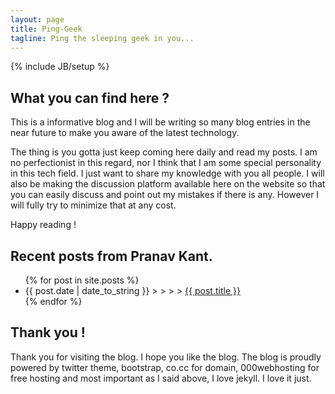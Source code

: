 ```yaml
---
layout: page
title: Ping-Geek
tagline: Ping the sleeping geek in you...
---
```

{% include JB/setup %}

## What you can find here ?

This is a informative blog and I will be writing so many blog entries in the near future to make you aware of the latest technology.

The thing is you gotta just keep coming here daily and read my posts. I am no perfectionist in this regard, nor I think that I am some special 
personality in this tech field. I just want to share my knowledge with you all people. I will also be making the discussion platform available here
on the website so that you can easily discuss and point out my mistakes if there is any. However I will fully try to minimize that at any cost. 

Happy reading !

    
## Recent posts from Pranav Kant.



<ul class="posts">
   {% for post in site.posts %}
    <li><span>{{ post.date | date_to_string }}</span>  > > > > <a href="{{ BASE_PATH }}{{ post.url }}">{{ post.title }}</a></li>
  {% endfor %}
</ul>


## Thank you !

Thank you for visiting the blog. I hope you like the blog. The blog is proudly powered by twitter theme, bootstrap, co.cc for domain, 000webhosting for free hosting and most important as I said above, I love jekyll. I love it just.


